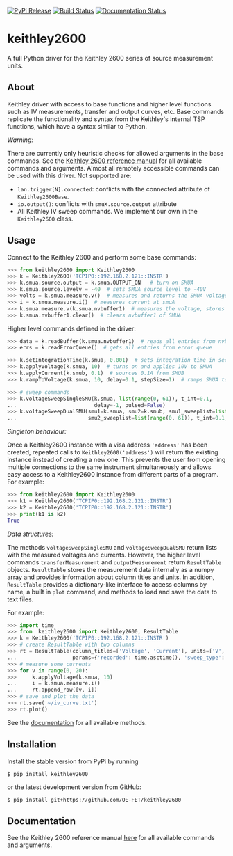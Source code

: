 [![PyPi Release](https://img.shields.io/pypi/v/keithley2600.svg)](https://pypi.org/project/keithley2600/)
[![Build Status](https://travis-ci.com/OE-FET/keithley2600.svg?branch=master)](https://travis-ci.com/OE-FET/keithley2600)
[![Documentation Status](https://readthedocs.org/projects/keithley2600/badge/?version=latest)](https://keithley2600.readthedocs.io/en/latest/?badge=latest)

# keithley2600
A full Python driver for the Keithley 2600 series of source measurement units.

## About
Keithley driver with access to base functions and higher level functions such as IV
measurements, transfer and output curves, etc. Base commands replicate the functionality
and syntax from the Keithley's internal TSP functions, which have a syntax similar to Python.

*Warning:*

There are currently only heuristic checks for allowed arguments in the base commands. See the
[Keithley 2600 reference manual](https://www.tek.com/keithley-source-measure-units/smu-2600b-series-sourcemeter-manual-8)
for all available commands and arguments. Almost all remotely accessible commands can be
used with this driver. Not supported are:

* `lan.trigger[N].connected`: conflicts with the connected attribute of `Keithley2600Base`.
* `io.output()`: conflicts with `smuX.source.output` attribute
* All Keithley IV sweep commands. We implement our own in the `Keithley2600` class.

## Usage

Connect to the Keithley 2600 and perform some base commands:
```python
>>> from keithley2600 import Keithley2600
>>> k = Keithley2600('TCPIP0::192.168.2.121::INSTR')
>>> k.smua.source.output = k.smua.OUTPUT_ON   # turn on SMUA
>>> k.smua.source.levelv = -40  # sets SMUA source level to -40V
>>> volts = k.smua.measure.v()  # measures and returns the SMUA voltage
>>> i = k.smua.measure.i()  # measures current at smuA
>>> k.smua.measure.v(k.smua.nvbuffer1)  # measures the voltage, stores the result in buffer
>>> k.smua.nvbuffer1.clear()  # clears nvbuffer1 of SMUA
```
Higher level commands defined in the driver:

```python
>>> data = k.readBuffer(k.smua.nvbuffer1)  # reads all entries from nvbuffer1 of SMUA
>>> errs = k.readErrorQueue()  # gets all entries from error queue

>>> k.setIntegrationTime(k.smua, 0.001)  # sets integration time in sec
>>> k.applyVoltage(k.smua, 10)  # turns on and applies 10V to SMUA
>>> k.applyCurrent(k.smub, 0.1)  # sources 0.1A from SMUB
>>> k.rampToVoltage(k.smua, 10, delay=0.1, stepSize=1)  # ramps SMUA to 10V in steps of 1V

>>> # sweep commands
>>> k.voltageSweepSingleSMU(k.smua, list(range(0, 61)), t_int=0.1,
...                         delay=-1, pulsed=False)
>>> k.voltageSweepDualSMU(smu1=k.smua, smu2=k.smub, smu1_sweeplist=list(range(0, 61)),
...                       smu2_sweeplist=list(range(0, 61)), t_int=0.1, delay=-1, pulsed=False)
```

*Singleton behaviour:*

Once a Keithley2600 instance with a visa address `'address'` has been created, repeated calls to `Keithley2600('address')` will return the existing instance instead of creating a new one. This prevents the user from opening multiple connections to the same instrument simultaneously and allows easy access to a Keithley2600 instance from different parts of a program. For example:

```python
>>> from keithley2600 import Keithley2600
>>> k1 = Keithley2600('TCPIP0::192.168.2.121::INSTR')
>>> k2 = Keithley2600('TCPIP0::192.168.2.121::INSTR')
>>> print(k1 is k2)
True
```

*Data structures:*

The methods `voltageSweepSingleSMU` and `voltageSweepDualSMU` return lists with the measured voltages and currents. However, the higher level commands `transferMeasurement` and `outputMeasurement` return `ResultTable` objects. `ResultTable` stores the measurement data internally as a numpy array and provides information about column titles and units. In addition, `ResultTable` provides a dictionary-like interface to access columns by name, a built in `plot` command, and methods to load and save the data to text files.

For example:
```python
>>> import time
>>> from  keithley2600 import Keithley2600, ResultTable
>>> k = Keithley2600('TCPIP0::192.168.2.121::INSTR')
>>> # create ResultTable with two columns
>>> rt = ResultTable(column_titles=['Voltage', 'Current'], units=['V', 'A'],
...                  params={'recorded': time.asctime(), 'sweep_type': 'iv'})
>>> # measure some currents
>>> for v in range(0, 20):
>>>     k.applyVoltage(k.smua, 10)
...     i = k.smua.measure.i() 
...     rt.append_row([v, i])
>>> # save and plot the data
>>> rt.save('~/iv_curve.txt')
>>> rt.plot()
```

See the [documentation](https://keithley2600.readthedocs.io/en/latest/api/result_table.html) for all available methods.

## Installation
Install the stable version from PyPi by running
```console
$ pip install keithley2600
```
or the latest development version from GitHub:
```console
$ pip install git+https://github.com/OE-FET/keithley2600
```

##  Documentation

See the Keithley 2600 reference manual
[here](https://www.tek.com/keithley-source-measure-units/smu-2600b-series-sourcemeter-manual-8)
for all available commands and arguments.
